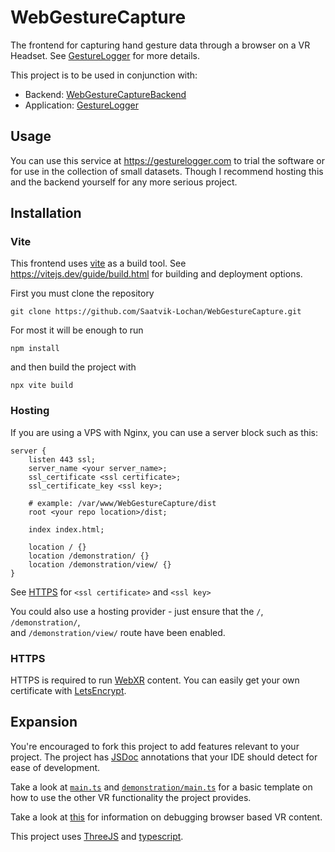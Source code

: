 # WebGestureCapture
The frontend for capturing hand gesture data through a browser on a VR Headset.
See [GestureLogger](https://github.com/Saatvik-Lochan/GestureLogger) for more 
details.

This project is to be used in conjunction with:
 - Backend: [WebGestureCaptureBackend](https://github.com/Saatvik-Lochan/WebGestureCaptureBackend)
 - Application: [GestureLogger](https://github.com/Saatvik-Lochan/GestureLogger)

## Usage
You can use this service at https://gesturelogger.com to trial the software or
for use in the collection of small datasets. Though I recommend hosting 
this and the backend yourself for any more serious project.

## Installation
### Vite
This frontend uses [vite](https://vitejs.dev/) as a build tool. See
https://vitejs.dev/guide/build.html for building and deployment options.

First you must clone the repository
```console
git clone https://github.com/Saatvik-Lochan/WebGestureCapture.git
```


For most it will be enough to run

```console
npm install
```

and then build the project with 

```console
npx vite build
```

### Hosting

If you are using a VPS with Nginx, you can use a server block such as this:
```nginx
server {
    listen 443 ssl;
    server_name <your server_name>;
    ssl_certificate <ssl certificate>;
    ssl_certificate_key <ssl key>;

    # example: /var/www/WebGestureCapture/dist
    root <your repo location>/dist;  

    index index.html;

    location / {}
    location /demonstration/ {}
    location /demonstration/view/ {}
}
```

See [HTTPS](#https) for `<ssl certificate>` and `<ssl key>`

You could also use a hosting provider - just ensure that the `/`, `/demonstration/`,  
and `/demonstration/view/` route have been enabled.

### HTTPS
HTTPS is required to run [WebXR](https://developer.mozilla.org/en-US/docs/Web/API/WebXR_Device_API) 
content. You can easily get your own certificate with [LetsEncrypt](https://letsencrypt.org/).

## Expansion
You're encouraged to fork this project to add features relevant to your 
project. The project has [JSDoc](https://jsdoc.app/) annotations that your
IDE should detect for ease of development.

Take a look at [`main.ts`](/src/main.ts) and [`demonstration/main.ts`](/src/demonstration/main.ts) for a
basic template on how to use the other VR functionality the project provides.

Take a look at [this](https://developer.oculus.com/documentation/web/browser-remote-debugging/) 
for information on debugging browser based VR content. 

This project uses [ThreeJS](https://threejs.org/) and [typescript](https://www.typescriptlang.org/).  

